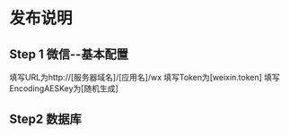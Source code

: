 # 发布说明

## Step 1 微信--基本配置
填写URL为http://[服务器域名]/[应用名]/wx
填写Token为[weixin.token]
填写EncodingAESKey为[随机生成]

## Step2 数据库